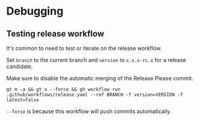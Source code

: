 # Debugging

## Testing release workflow

It's common to need to test or iterate on the release workflow.

Set `branch` to the current branch and `version` to `x.x.x-rc.x` for a release candidate.

Make sure to disable the automatic merging of the Release Please commit.

```
gt m -a && gt s --force && gh workflow run .github/workflows/release.yaml --ref BRANCH -f version=VERSION -f latest=false
```

`--force` is because this workflow will push commits automatically.

